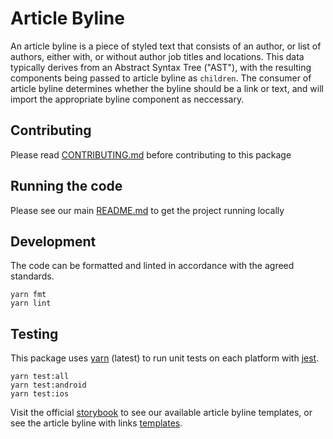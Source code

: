 # Article Byline

An article byline is a piece of styled text that consists of an author, or list
of authors, either with, or without author job titles and locations. This data
typically derives from an Abstract Syntax Tree ("AST"), with the resulting
components being passed to article byline as `children`. The consumer of article
byline determines whether the byline should be a link or text, and will import
the appropriate byline component as neccessary.

## Contributing

Please read [CONTRIBUTING.md](./CONTRIBUTING.md) before contributing to this
package

## Running the code

Please see our main [README.md](../README.md) to get the project running locally

## Development

The code can be formatted and linted in accordance with the agreed standards.

```
yarn fmt
yarn lint
```

## Testing

This package uses [yarn](https://yarnpkg.com) (latest) to run unit tests on each
platform with [jest](https://facebook.github.io/jest/).

```
yarn test:all
yarn test:android
yarn test:ios
```

Visit the official
[storybook](http://components.thetimes.co.uk/?knob-Size%20of%20ad%20placeholder%3A=default&selectedKind=Primitives%2FArticle%20Byline&selectedStory=Article%20Byline%20with%20a%20single%20author&full=0&addons=1&stories=1&panelRight=0&addonPanel=storybooks%2Fstorybook-addon-knobs)
to see our available article byline templates, or see the article byline with
links
[templates](http://components.thetimes.co.uk/?knob-Size%20of%20ad%20placeholder%3A=default&selectedKind=Primitives%2FArticle%20Byline%20With%20Links&selectedStory=Article%20Byline%20with%20a%20single%20author&full=0&addons=1&stories=1&panelRight=0&addonPanel=storybooks%2Fstorybook-addon-knobs).
